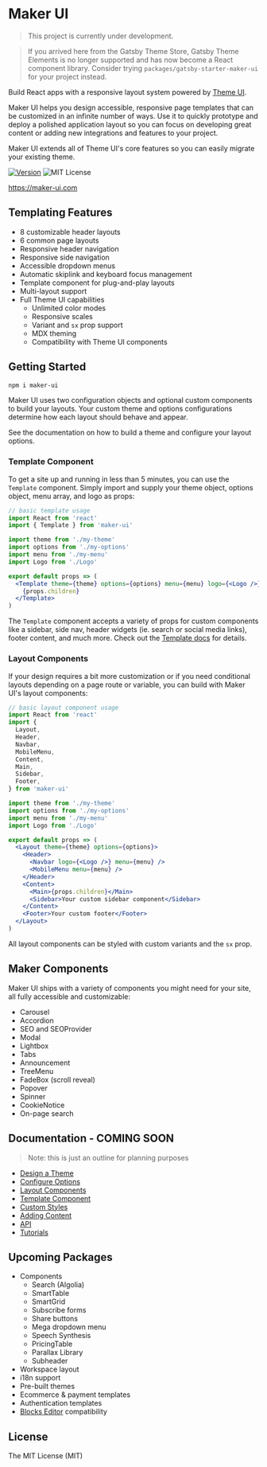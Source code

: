 # Maker UI

> This project is currently under development.

> If you arrived here from the Gatsby Theme Store, Gatsby Theme Elements is no longer supported and has now become a React component library. Consider trying `packages/gatsby-starter-maker-ui` for your project instead.

Build React apps with a responsive layout system powered by [Theme UI](https://theme-ui.com/).

Maker UI helps you design accessible, responsive page templates that can be customized in an infinite number of ways. Use it to quickly prototype and deploy a polished application layout so you can focus on developing great content or adding new integrations and features to your project.

Maker UI extends all of Theme UI's core features so you can easily migrate your existing theme.

[![Version][version]][npm]
![MIT License][license]

[version]: https://flat.badgen.net/npm/v/maker-ui
[npm]: https://npmjs.com/package/maker-ui
[license]: https://flat.badgen.net/badge/license/MIT/blue

https://maker-ui.com

## Templating Features

- 8 customizable header layouts
- 6 common page layouts
- Responsive header navigation
- Responsive side navigation
- Accessible dropdown menus
- Automatic skiplink and keyboard focus management
- Template component for plug-and-play layouts
- Multi-layout support
- Full Theme UI capabilities
  - Unlimited color modes
  - Responsive scales
  - Variant and `sx` prop support
  - MDX theming
  - Compatibility with Theme UI components

## Getting Started

```sh
npm i maker-ui
```

Maker UI uses two configuration objects and optional custom components to build your layouts. Your custom theme and options configurations determine how each layout should behave and appear.

See the documentation on how to build a theme and configure your layout options.

### Template Component

To get a site up and running in less than 5 minutes, you can use the `Template` component. Simply import and supply your theme object, options object, menu array, and logo as props:

```jsx
// basic template usage
import React from 'react'
import { Template } from 'maker-ui'

import theme from './my-theme'
import options from './my-options'
import menu from './my-menu'
import Logo from './Logo'

export default props => (
  <Template theme={theme} options={options} menu={menu} logo={<Logo />}>
    {props.children}
  </Template>
)
```

The `Template` component accepts a variety of props for custom components like a sidebar, side nav, header widgets (ie. search or social media links), footer content, and much more. Check out the [Template docs](https://maker-ui.com/docs/template) for details.

### Layout Components

If your design requires a bit more customization or if you need conditional layouts depending on a page route or variable, you can build with Maker UI's layout components:

```jsx
// basic layout component usage
import React from 'react'
import {
  Layout,
  Header,
  Navbar,
  MobileMenu,
  Content,
  Main,
  Sidebar,
  Footer,
} from 'maker-ui'

import theme from './my-theme'
import options from './my-options'
import menu from './my-menu'
import Logo from './Logo'

export default props => (
  <Layout theme={theme} options={options}>
    <Header>
      <Navbar logo={<Logo />} menu={menu} />
      <MobileMenu menu={menu} />
    </Header>
    <Content>
      <Main>{props.children}</Main>
      <Sidebar>Your custom sidebar component</Sidebar>
    </Content>
    <Footer>Your custom footer</Footer>
  </Layout>
)
```

All layout components can be styled with custom variants and the `sx` prop.

## Maker Components

Maker UI ships with a variety of components you might need for your site, all fully accessible and customizable:

- Carousel
- Accordion
- SEO and SEOProvider
- Modal
- Lightbox
- Tabs
- Announcement
- TreeMenu
- FadeBox (scroll reveal)
- Popover
- Spinner
- CookieNotice
- On-page search

## Documentation - COMING SOON

> Note: this is just an outline for planning purposes

- [Design a Theme](https://maker-ui.com/docs/theme)
- [Configure Options](https://maker-ui.com/docs/options)
- [Layout Components](https://maker-ui.com/docs/layout-components)
- [Template Component](https://maker-ui.com/docs/template)
- [Custom Styles](https://maker-ui.com/docs/styling)
- [Adding Content](https://maker-ui.com/docs/adding-content)
- [API](https://maker-ui.com/docs/api)
- [Tutorials](https://maker-ui.com/tutorials)

## Upcoming Packages

- Components
  - Search (Algolia)
  - SmartTable
  - SmartGrid
  - Subscribe forms
  - Share buttons
  - Mega dropdown menu
  - Speech Synthesis
  - PricingTable
  - Parallax Library
  - Subheader
- Workspace layout
- i18n support
- Pre-built themes
- Ecommerce & payment templates
- Authentication templates
- [Blocks Editor](https://blocks-ui.com) compatibility

## License

The MIT License (MIT)
